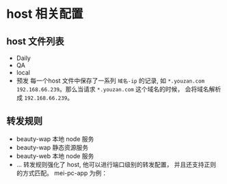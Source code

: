 # host 相关配置

## host 文件列表 
* Daily 
* QA
* local
* 预发
每一个host 文件中保存了一系列 `域名-ip` 的记录, 如 `*.youzan.com 192.168.66.239`。那么当请求 `*.youzan.com` 这个域名的时候， 会将域名解析成 `192.168.66.239`。

## 转发规则
* beauty-wap 本地 node 服务
* beauty-wap 静态资源服务
* beauty-web 本地 node 服务
* ...
转发规则强化了 host, 他可以进行端口级别的转发配置， 并且还支持正则的方式匹配。
mei-pc-app 为例：










